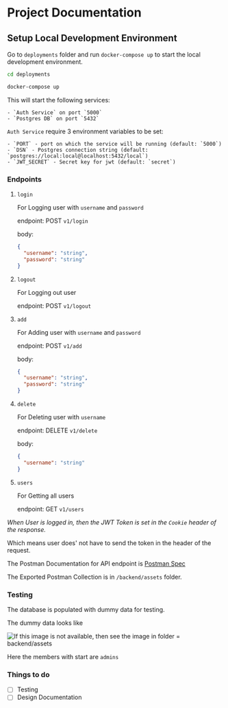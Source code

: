 # Project Documentation

## Setup Local Development Environment

Go to `deployments` folder and run `docker-compose up` to start the local development environment.

```bash
cd deployments
```

```bash
docker-compose up
```

This will start the following services:

    - `Auth Service` on port `5000`
    - `Postgres DB` on port `5432`

`Auth Service` require 3 environment variables to be set:

    - `PORT` - port on which the service will be running (default: `5000`)
    - `DSN` - Postgres connection string (default: `postgres://local:local@localhost:5432/local`)
    - `JWT_SECRET` - Secret key for jwt (default: `secret`)

### Endpoints

1. `login`

   For Logging user with `username` and `password`

   endpoint: POST `v1/login`

   body:

   ```json
   {
     "username": "string",
     "password": "string"
   }
   ```

2. `logout`

   For Logging out user

   endpoint: POST `v1/logout`

3. `add`

   For Adding user with `username` and `password`

   endpoint: POST `v1/add`

   body:

   ```json
   {
     "username": "string",
     "password": "string"
   }
   ```

4. `delete`

   For Deleting user with `username`

   endpoint: DELETE `v1/delete`

   body:

   ```json
   {
     "username": "string"
   }
   ```

5. `users`

   For Getting all users

   endpoint: GET `v1/users`

_*When User is logged in, then the JWT Token is set in the `Cookie` header of the response.*_

Which means user does' not have to send the token in the header of the request.

The Postman Documentation for API endpoint is [Postman Spec](https://documenter.getpostman.com/view/17603911/2s93JtQ3TW)

The Exported Postman Collection is in `/backend/assets` folder.

### Testing

The database is populated with dummy data for testing.

The dummy data looks like

![If this image is not available, then see the image in folder = backend/assets](https://tiddi.kunalsin9h.dev/LcturXP)

Here the members with start are `admins`

### Things to do

- [ ] Testing
- [ ] Design Documentation
